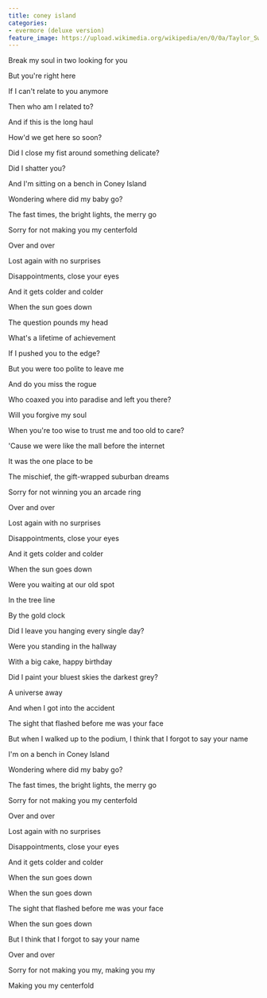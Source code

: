 ```yaml
---
title: ​coney island
categories:
- evermore (deluxe version)
feature_image: https://upload.wikimedia.org/wikipedia/en/0/0a/Taylor_Swift_-_Evermore.png
--- 
```

Break my soul in two looking for you

But you're right here

If I can't relate to you anymore

Then who am I related to?

And if this is the long haul

How'd we get here so soon?

Did I close my fist around something delicate?

Did I shatter you?

And I'm sitting on a bench in Coney Island

Wondering where did my baby go?

The fast times, the bright lights, the merry go

Sorry for not making you my centerfold

Over and over

Lost again with no surprises

Disappointments, close your eyes

And it gets colder and colder

When the sun goes down

The question pounds my head

What's a lifetime of achievement

If I pushed you to the edge?

But you were too polite to leave me

And do you miss the rogue

Who coaxed you into paradise and left you there?

Will you forgive my soul

When you're too wise to trust me and too old to care?

'Cause we were like the mall before the internet

It was the one place to be

The mischief, the gift-wrapped suburban dreams

Sorry for not winning you an arcade ring

Over and over

Lost again with no surprises

Disappointments, close your eyes

And it gets colder and colder

When the sun goes down

Were you waiting at our old spot

In the tree line

By the gold clock

Did I leave you hanging every single day?

Were you standing in the hallway

With a big cake, happy birthday

Did I paint your bluest skies the darkest grey?

A universe away

And when I got into the accident

The sight that flashed before me was your face

But when I walked up to the podium, I think that I forgot to say your name

I'm on a bench in Coney Island

Wondering where did my baby go?

The fast times, the bright lights, the merry go

Sorry for not making you my centerfold

Over and over

Lost again with no surprises

Disappointments, close your eyes

And it gets colder and colder

When the sun goes down

When the sun goes down

The sight that flashed before me was your face

When the sun goes down

But I think that I forgot to say your name

Over and over

Sorry for not making you my, making you my

Making you my centerfold